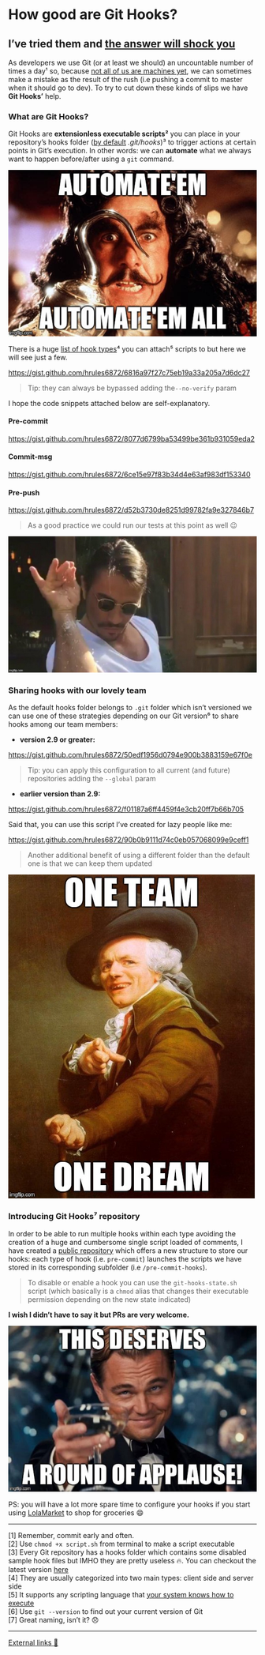 # How good are Git Hooks?
## I’ve tried them and [the answer will shock you](https://venngage.com/blog/7-reasons-why-clicking-this-title-will-prove-why-you-clicked-this-title/)

As developers we use Git (or at least we should) an uncountable number of times
a day¹ so, because [not all of us are machines yet](https://media.giphy.com/media/TgHosMP8OADYO6onsC/giphy.gif), we can sometimes make a mistake as the result of the rush (i.e pushing a commit to master when it should go to dev). To try to cut down these kinds of slips we have **Git Hooks’** help.

### What are Git Hooks?

Git Hooks are **extensionless executable scripts²** you can place in your repository’s hooks folder ([by default](https://git-scm.com/docs/git-config#git-config-corehooksPath) *.git/hooks*)³ to trigger actions at certain points in Git’s execution. In other words: we can **automate** what we always want to happen before/after using a `git` command.

![](art/1.jpeg)

There is a huge [list of hook types](https://github.com/git/git/blob/master/Documentation/githooks.txt#L42)⁴ you can attach⁵ scripts to but here we will see just a few.

https://gist.github.com/hrules6872/6816a97f27c75eb19a33a205a7d6dc27

> Tip: they can always be bypassed adding the`--no-verify` param

I hope the code snippets attached below are self-explanatory.

#### Pre-commit

https://gist.github.com/hrules6872/8077d6799ba53499be361b931059eda2

#### Commit-msg

https://gist.github.com/hrules6872/6ce15e97f83b34d4e63af983df153340

#### Pre-push

https://gist.github.com/hrules6872/d52b3730de8251d99782fa9e327846b7

> As a good practice we could run our tests at this point as well 😉

![](art/2.jpeg)

### Sharing hooks with our lovely team

As the default hooks folder belongs to `.git` folder which isn’t versioned we can use one of these strategies depending on our Git version⁶ to share hooks among our team members:

* **version 2.9 or greater:**

https://gist.github.com/hrules6872/50edf1956d0794e900b3883159e67f0e

> Tip: you can apply this configuration to all current (and future) repositories adding the `--global` param

* **earlier version than 2.9:**

https://gist.github.com/hrules6872/f01187a6ff4459f4e3cb20ff7b66b705

Said that, you can use this script I’ve created for lazy people like me:

https://gist.github.com/hrules6872/90b0b9111d74c0eb057068099e9ceff1

> Another additional benefit of using a different folder than the default one is that we can keep them updated

![](art/3.jpeg)

### Introducing Git Hooks⁷ repository

In order to be able to run multiple hooks within each type avoiding the creation of a huge and cumbersome single script loaded of comments, I have created a [public repository](https://github.com/hrules6872/GitHooks) which offers a new structure to store our hooks: each type of hook (i.e. `pre-commit`) launches the scripts we have stored in its corresponding subfolder (i.e `/pre-commit-hooks`).

> To disable or enable a hook you can use the `git-hooks-state.sh` script (which basically is a `chmod` alias that changes their executable permission depending on the new state indicated)

**I wish I didn’t have to say it but PRs are very welcome.**

![](art/4.jpeg)

PS: you will have a lot more spare time to configure your hooks if you start using [LolaMarket](https://lolamarket.com/) to shop for groceries 😄

*****

[1] Remember, commit early and often.<br> [2] Use `chmod +x script.sh` from terminal to make a script executable<br> [3] Every Git repository has a hooks folder which contains some disabled sample hook files but IMHO they are pretty useless 🔥. You can checkout the latest version [here](https://github.com/git/git/tree/master/templates)<br> [4] They are usually categorized into two main types: client side and server side<br> [5] It supports any scripting language that [your system knows how to execute](https://github.com/hrules6872/GitHook/issues/1)<br> [6] Use `git --version` to find out your current version of Git<br> [7] Great naming, isn’t it? 😞

*****

[External links 👀](https://gist.github.com/hrules6872/d2710acff24e29ba7164d4db48674a79)